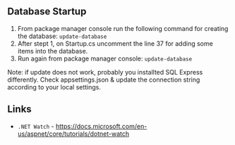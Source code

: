 ## Database Startup

1. From package manager console run the following command for creating the database: `update-database`
2. After stept 1, on Startup.cs uncomment the line 37 for adding some items into the database. 
3. Run again from package manager console: `update-database`

Note: if update does not work, probably you installted SQL Express differently. Check appsettings.json & update the connection string according to your local settings.

## Links

* `.NET Watch` - https://docs.microsoft.com/en-us/aspnet/core/tutorials/dotnet-watch